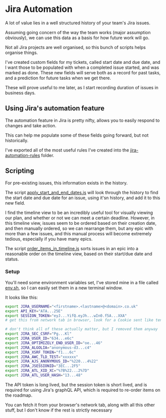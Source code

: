 # Jira Automation

A lot of value lies in a well structured history of your team's Jira issues.

Assuming going concern of the way the team works (major assumption obviously), we can use this data as a basis for how future work will go.

Not all Jira projects are well organised, so this bunch of scripts helps organise things.

I've created custom fields for my tickets, called start date and due date, and I want those to be populated with when a completed issue started, and was marked as done. These new fields will serve both as a record for past tasks, and a prediction for future tasks when we get there.

These will prove useful to me later, as I start recording duration of issues in business days.

## Using Jira's automation feature

The automation feature in Jira is pretty nifty, allows you to easily respond to changes and take action.

This can help me populate some of these fields going forward, but not historically.

I've exported all of the most useful rules I've created into the [jira-automation-rules](./jira-automation-rules) folder.

## Scripting

For pre-existing issues, this information exists in the history.

The script [apply_start_and_end_dates.js](./apply_start_and_end_dates.js) will look through the history to find the start date and due date for an issue, using it'sn history, and add it to this new field.

I find the timeline view to be an incredibly useful tool for visually viewing our plan, and whether or not we can meet a certain deadline. However, in this timeline view, issues seem to be ordered  based on their creation date, and then manually ordered, so we can rearrange them, but any epic with more than a few issues, and this manual process will become extremely tedious, especially if you have many epics.

The script [order_items_in_timeline.js](./order_items_in_timeline.js) sorts issues in an epic into a reasonable order on the timeline view, based on their start/due date and status.

### Setup
You'll need some environment variables set, I've stored mine in a file called [env.sh](./env.sh), so I can easily set them in a new terminal window.

It looks like this:

```bash
export JIRA_USERNAME="<firstname>.<lastname>@<domain>.co.uk"
export API_KEY="ATA...25E"
export SESSION_TOKEN="eyJ...YifQ.eyJh...wIn0.f5A...XXA"
# get this from network tab in browser, look for a Cookie sent like tenant.session.token

# don't think all of these actually matter, but I removed them anyway
export JIRA_SEC_CSRF="Pg...Kl"
export JIRA_USER_ID="634...e6c"
export JIRA_OPTIMIZELY_END_USER_ID="oe...46"
export JIRA_ALGOLIA="anonymous-d3...c4"
export JIRA_XSRF_TOKEN="f1...6c"
export JIRA_AWC_TLD_TEST="xxxxxx"
export JIRA_AJS_ANONYMOUS_ID="%220...4%22"
export JIRA_JSESSIONID="3EC...2F5"
export JIRA_ATL_XID_XC="%7B%22...2%7D"
export JIRA_ATL_USER_HASH="13...48"
```

The API token is long lived, but the session token is short lived, and is required for using Jira's graphQL API, which is required to re-order items on the roadmap.

You can fetch it from your browser's network tab, along with all this other stuff, but I don't know if the rest is strictly necessary
